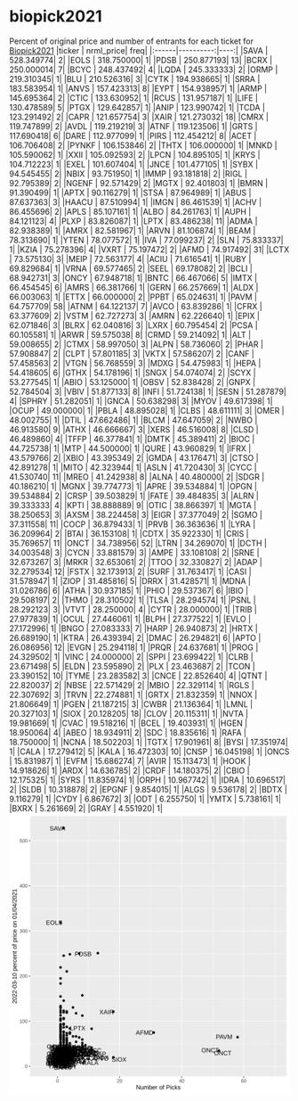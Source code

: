 # biopick2021
Percent of original price and number of entrants for each ticket for [Biopick2021](https://twitter.com/hashtag/Biopick2021)
|ticker | nrml_price| freq|
|:------|----------:|----:|
|SAVA   | 528.349774|    2|
|EOLS   | 318.750000|    1|
|PDSB   | 250.877193|   13|
|BCRX   | 250.000014|    7|
|BCYC   | 248.437492|    4|
|LQDA   | 245.333333|    2|
|ORMP   | 219.310345|    1|
|BLU    | 210.526316|    3|
|CYTK   | 194.938665|    1|
|SRRA   | 183.583954|    1|
|ANVS   | 157.423313|    8|
|EYPT   | 154.938957|    1|
|ARMP   | 145.695364|    2|
|CTIC   | 133.630952|    1|
|RCUS   | 131.957187|    1|
|LIFE   | 130.478589|    5|
|PTGX   | 129.642857|    1|
|ANIP   | 123.990742|    1|
|TCDA   | 123.291492|    2|
|CAPR   | 121.657754|    3|
|XAIR   | 121.273032|   18|
|CMRX   | 119.747899|    2|
|AVDL   | 119.219219|    3|
|ATNF   | 119.123506|    1|
|GRTS   | 117.690418|    6|
|DARE   | 112.977099|    1|
|PIRS   | 112.454212|    8|
|ACET   | 106.706408|    2|
|PYNKF  | 106.153846|    2|
|THTX   | 106.000000|    1|
|MNKD   | 105.590062|    1|
|XXII   | 105.092593|    2|
|LPCN   | 104.895105|    1|
|KRYS   | 104.712223|    1|
|EXEL   | 101.607404|    1|
|JNCE   | 101.477105|    1|
|SYBX   |  94.545455|    2|
|NBIX   |  93.751950|    1|
|IMMP   |  93.181818|    2|
|RIGL   |  92.795389|    2|
|NGENF  |  92.571429|    2|
|MGTX   |  92.401803|    1|
|BMRN   |  91.390499|    1|
|APTX   |  90.116279|    1|
|STSA   |  87.964989|    1|
|ABUS   |  87.637363|    3|
|HAACU  |  87.510994|    1|
|IMGN   |  86.461539|    1|
|ACHV   |  86.455696|    2|
|APLS   |  85.107161|    1|
|ALBO   |  84.261763|    1|
|AUPH   |  84.121123|    4|
|PLXP   |  83.826087|    1|
|LPTX   |  83.486238|   11|
|ADMA   |  82.938389|    1|
|AMRX   |  82.581967|    1|
|ARVN   |  81.106874|    1|
|BEAM   |  78.313690|    1|
|YTEN   |  78.077572|    1|
|IVA    |  77.099237|    2|
|SLN    |  75.833337|    1|
|KZIA   |  75.278396|    4|
|VXRT   |  75.197472|    2|
|AFMD   |  74.917492|   31|
|LCTX   |  73.575130|    3|
|MEIP   |  72.563177|    4|
|ACIU   |  71.616541|    1|
|RUBY   |  69.829684|    1|
|VRNA   |  69.577465|    2|
|SEEL   |  69.178082|    2|
|BCLI   |  68.942731|    3|
|ONCY   |  67.948718|    1|
|BNTC   |  66.467066|    5|
|IMTX   |  66.454545|    6|
|AMRS   |  66.381766|    1|
|GERN   |  66.257669|    1|
|ALDX   |  66.003063|    1|
|ETTX   |  66.000000|    2|
|PPBT   |  65.024631|    1|
|PAVM   |  64.757709|   58|
|ATNM   |  64.122137|    7|
|AVCO   |  63.839286|    1|
|CFRX   |  63.377609|    2|
|VSTM   |  62.727273|    3|
|AMRN   |  62.226640|    1|
|EPIX   |  62.071846|    3|
|BLRX   |  62.040816|    3|
|LXRX   |  60.795454|    2|
|PCSA   |  60.105581|    1|
|ARWR   |  59.575038|    8|
|CRMD   |  59.214092|    1|
|ALT    |  59.008655|    2|
|CTMX   |  58.997050|    3|
|ALPN   |  58.736060|    2|
|PHAR   |  57.908847|    2|
|CLPT   |  57.801185|    3|
|VKTX   |  57.586207|    2|
|CANF   |  57.458563|    2|
|VTGN   |  56.768559|    3|
|MDXG   |  54.475983|    1|
|HEPA   |  54.418605|    6|
|GTHX   |  54.178196|    1|
|SNGX   |  54.074074|    2|
|SCYX   |  53.277545|    1|
|ABIO   |  53.125000|    1|
|OBSV   |  52.838428|    2|
|GNPX   |  52.784504|    3|
|VBIV   |  51.877133|    8|
|INFI   |  51.724138|    1|
|SESN   |  51.287879|    4|
|SPHRY  |  51.282051|    1|
|GNCA   |  50.638298|    3|
|MYOV   |  49.617398|    1|
|OCUP   |  49.000000|    1|
|PBLA   |  48.895028|    1|
|CLBS   |  48.611111|    3|
|OMER   |  48.002755|    1|
|DTIL   |  47.662486|    1|
|BLCM   |  47.647059|    2|
|NWBO   |  46.913580|    9|
|ATHX   |  46.666667|    3|
|XERS   |  46.516008|    8|
|CLSD   |  46.489860|    4|
|TFFP   |  46.377841|    1|
|DMTK   |  45.389411|    2|
|BIOC   |  44.725738|    1|
|MTP    |  44.500000|    1|
|QURE   |  43.960829|    1|
|IFRX   |  43.579766|    2|
|XBIO   |  43.395349|    2|
|GMDA   |  43.176471|    3|
|CTSO   |  42.891278|    1|
|MITO   |  42.323944|    1|
|ASLN   |  41.720430|    3|
|CYCC   |  41.530740|   11|
|MREO   |  41.242938|    8|
|ALNA   |  40.480000|    2|
|SDGR   |  40.186210|    1|
|MGNX   |  39.774773|    1|
|APRE   |  39.534884|    1|
|OPGN   |  39.534884|    2|
|CRSP   |  39.503829|    1|
|FATE   |  39.484835|    3|
|ALRN   |  39.333333|    4|
|KPTI   |  38.888889|    9|
|OTIC   |  38.866397|    1|
|MGTA   |  38.250653|    3|
|AXSM   |  38.224458|    3|
|EIGR   |  37.377049|    2|
|SGMO   |  37.311558|   11|
|COCP   |  36.879433|    1|
|PRVB   |  36.363636|    1|
|LYRA   |  36.209964|    2|
|BTAI   |  36.153108|    1|
|CDTX   |  35.922330|    1|
|CRIS   |  35.769657|   11|
|ONCT   |  34.738956|   52|
|LTRN   |  34.269070|    1|
|DCTH   |  34.003548|    3|
|CYCN   |  33.881579|    3|
|AMPE   |  33.108108|    2|
|SRNE   |  32.673267|    3|
|MRKR   |  32.653061|    2|
|TTOO   |  32.330827|    2|
|ADAP   |  32.279534|   12|
|FSTX   |  32.173913|    2|
|SURF   |  31.763417|    1|
|CASI   |  31.578947|    1|
|ZIOP   |  31.485816|    5|
|DRRX   |  31.428571|    1|
|MDNA   |  31.026786|    6|
|ATHA   |  30.937185|    1|
|PHIO   |  29.537367|    6|
|IBIO   |  29.508197|    2|
|THMO   |  28.310502|    1|
|TLSA   |  28.294574|    1|
|PSNL   |  28.292123|    3|
|VTVT   |  28.250000|    4|
|CYTR   |  28.000000|    1|
|TRIB   |  27.977839|    1|
|OCUL   |  27.446061|    1|
|BLPH   |  27.377522|    1|
|EVLO   |  27.172996|    1|
|BNGO   |  27.083333|    7|
|HARP   |  26.940873|    2|
|HRTX   |  26.689190|    1|
|KTRA   |  26.439394|    2|
|DMAC   |  26.294821|    6|
|APTO   |  26.086956|   12|
|EVGN   |  25.294118|    1|
|PRQR   |  24.637681|    1|
|PROG   |  24.329502|    1|
|VINC   |  24.000000|    2|
|SPPI   |  23.699422|    1|
|CLRB   |  23.671498|    5|
|ELDN   |  23.595890|    2|
|PLX    |  23.463687|    2|
|TCON   |  23.390152|   10|
|TYME   |  23.283582|    3|
|CNCE   |  22.852640|    4|
|QTNT   |  22.820037|    2|
|NBSE   |  22.571429|    2|
|MBIO   |  22.329114|    1|
|RGLS   |  22.307692|    3|
|TRVN   |  22.274881|    1|
|GRTX   |  21.832359|    1|
|NNOX   |  21.806649|    1|
|PGEN   |  21.187215|    3|
|CWBR   |  21.136364|    1|
|LMNL   |  20.327103|    1|
|SIOX   |  20.128205|   18|
|CLOV   |  20.115311|    1|
|NVTA   |  19.981669|    1|
|CVAC   |  19.518216|    1|
|BCEL   |  19.403931|    1|
|HGEN   |  18.950064|    4|
|ABEO   |  18.934911|    2|
|SDC    |  18.835616|    1|
|RAFA   |  18.750000|    1|
|NCNA   |  18.502203|    1|
|TGTX   |  17.901961|    8|
|BYSI   |  17.351974|    1|
|CALA   |  17.279412|    5|
|KALA   |  16.472303|   10|
|CNSP   |  16.045198|    1|
|ONCS   |  15.831987|    1|
|EVFM   |  15.686274|    7|
|AVIR   |  15.113473|    1|
|HOOK   |  14.918626|    1|
|ARDX   |  14.636785|    2|
|CRDF   |  14.180375|    2|
|CBIO   |  12.175325|    1|
|SYRS   |  11.835974|    1|
|ORPH   |  10.967742|    1|
|IDRA   |  10.696517|    2|
|SLDB   |  10.318878|    2|
|EPGNF  |   9.854015|    1|
|ALGS   |   9.536178|    2|
|BDTX   |   9.116279|    1|
|CYDY   |   6.867672|    3|
|ODT    |   6.255750|    1|
|YMTX   |   5.738161|    1|
|BXRX   |   5.261669|    2|
|GRAY   |   4.551920|    1|
![retvspicks](biopicks.png?raw=true)
